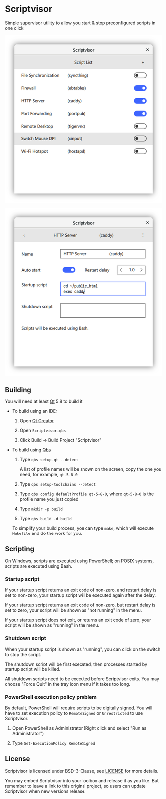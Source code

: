 Scriptvisor
===========

Simple supervisor utility to allow you start & stop preconfigured scripts in one click

![Screenshot 1](assets/screenshot-1.png)

![Screenshot 2](assets/screenshot-2.png)

## Building

You will need at least [Qt](https://www.qt.io/) 5.8 to build it

- To build using an IDE:

  1. Open [Qt Creator](https://www.qt.io/ide/)

  2. Open `Scriptvisor.qbs`

  3. Click Build → Build Project "Scriptvisor"

- To build using [Qbs](http://doc.qt.io/qbs/)

  1. Type `qbs setup-qt --detect`

     A list of profile names will be shown on the screen, copy the one you need, for example, `qt-5-8-0`

  2. Type `qbs setup-toolchains --detect`

  3. Type `qbs config defaultProfile qt-5-8-0`, where `qt-5-8-0` is the profile name you just copied

  4. Type `mkdir -p build`

  5. Type `qbs build -d build`

  To simplify your build process, you can type `make`, which will execute `Makefile` and do the work for you.

## Scripting

On Windows, scripts are executed using PowerShell; on POSIX systems, scripts are executed using Bash.

### Startup script

If your startup script returns an exit code of non-zero, and restart delay is set to non-zero, your startup script will be executed again after the delay.

If your startup script returns an exit code of non-zero, but restart delay is set to zero, your script will be shown as "not running" in the menu.

If your startup script does not exit, or returns an exit code of zero, your script will be shown as "running" in the menu.

### Shutdown script

When your startup script is shown as "running", you can click on the switch to stop the script.

The shutdown script will be first executed, then processes started by startup script will be killed.

All shutdown scripts need to be executed before Scriptvisor exits. You may choose "Force Quit" in the tray icon menu if it takes too long.

### PowerShell execution policy problem

By default, PowerShell will require scripts to be digitally signed. You will have to set execution policy to `RemoteSigned` or `Unrestricted` to use Scriptvisor.

1. Open PowerShell as Administrator (Right click and select "Run as Administrator")

2. Type `Set-ExecutionPolicy RemoteSigned`

## License

Scriptvisor is licensed under BSD-3-Clause, see [LICENSE](LICENSE) for more details.

You may embed Scriptvisor into your toolbox and release it as you like. But remember to leave a link to this original project, so users can update Scriptvisor when new versions release.
